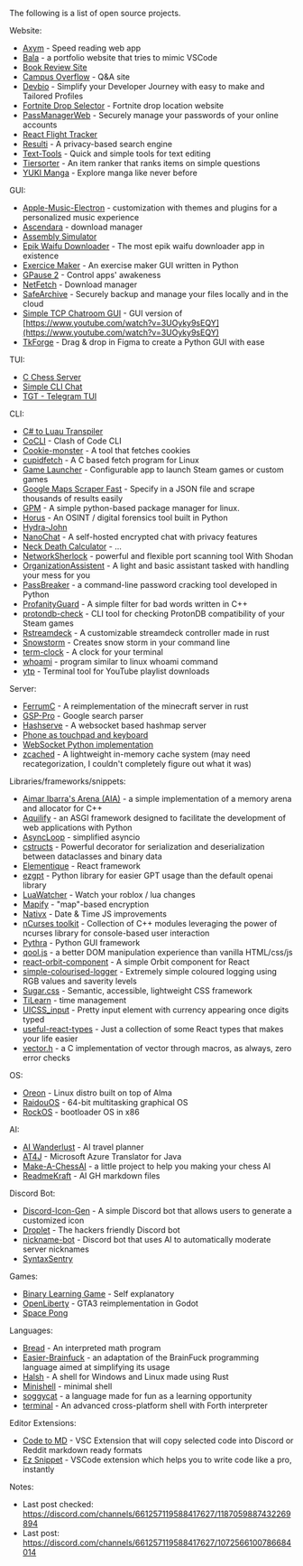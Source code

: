 The following is a list of open source projects.

Website:
- [Axym](https://axym.davidewiest.com/read) - Speed reading web app
- [Bala](https://github.com/invincibleinventor/bala) - a portfolio website that tries to mimic VSCode
- [Book Review Site](https://book-review-website.onrender.com/)
- [Campus Overflow](https://campus-overflow-nextjs.vercel.app/questions) - Q&A site
- [Devbio](https://github.com/loganbriggs08/Devbio) - Simplify your Developer Journey with easy to make and Tailored Profiles
- [Fortnite Drop Selector](https://alexistb2904.github.io/FortniteDropSelector/) - Fortnite drop location website
- [PassManagerWeb](https://github.com/PassManagerWeb/PassManagerWeb) - Securely manage your passwords of your online accounts
- [React Flight Tracker](https://react-flight-tracker.apoorva64.com/)
- [Resulti](https://resulti.net/) - A privacy-based search engine
- [Text-Tools](https://tt.ascyt.com/main) - Quick and simple tools for text editing
- [Tiersorter](https://github.com/Ascyt/tiersorter) - An item ranker that ranks items on simple questions
- [YUKI Manga](https://github.com/danielasakpa/Manga_Website) - Explore manga like never before

GUI:
- [Apple-Music-Electron](https://github.com/Zolvy/Apple-Music-Electron) - customization with themes and plugins for a personalized music experience
- [Ascendara](https://github.com/tagoWorks/ascendara) - download manager
- [Assembly Simulator](https://github.com/AfonsoFaria20s/assembly-simulator)
- [Epik Waifu Downloader](https://github.com/Wind-Explorer/epik-waifu-downloader) - The most epik waifu downloader app in existence
- [Exercice Maker](https://github.com/Ikytsu/Exercice-Maker) - An exercise maker GUI written in Python 
- [GPause 2](https://github.com/wind-explorer/gpause-2) - Control apps' awakeness
- [NetFetch](https://github.com/yorokeu/NetFetch) - Download manager
- [SafeArchive](https://github.com/KafetzisThomas/SafeArchive) - Securely backup and manage your files locally and in the cloud
- [Simple TCP Chatroom GUI](https://github.com/Ikytsu/Simple-TCP-ChatRoomGui) - GUI version of [https://www.youtube.com/watch?v=3UOyky9sEQY](https://www.youtube.com/watch?v=3UOyky9sEQY)
- [TkForge](https://github.com/Axorax/tkforge) - Drag & drop in Figma to create a Python GUI with ease

TUI:
- [C Chess Server](https://github.com/OosterwijkJack/C-Chess-Server)
- [Simple CLI Chat](https://github.com/gosuwachu/chat)
- [TGT - Telegram TUI](https://github.com/FedericoBruzzone/tgt)

CLI:
- [C# to Luau Transpiler](https://github.com/R-unic/roblox-cs)
- [CoCLI](https://github.com/gXLg/cocli) - Clash of Code CLI
- [Cookie-monster](https://github.com/sojoyork/Cookie-monster) - A tool that fetches cookies
- [cupidfetch](https://github.com/frankischilling/cupidfetch) - A C based fetch program for Linux
- [Game Launcher](https://github.com/RealViper8/GameLauncher) - Configurable app to launch Steam games or custom games 
- [Google Maps Scraper Fast](https://github.com/LorennMarque/Google-Maps-Scraper-Fast) - Specify in a JSON file and scrape thousands of results easily
- [GPM](https://github.com/CyberDudeJ/gpm) - A simple python-based package manager for linux.
- [Horus](https://github.com/6abd/horus) - An OSINT / digital forensics tool built in Python
- [Hydra-John](https://github.com/sojoyork/Hydra-John)
- [NanoChat](https://github.com/umutcamliyurt/NanoChat) - A self-hosted encrypted chat with privacy features
- [Neck Death Calculator](https://github.com/Another-Ashl3y/neck_death_calc) - ...
- [NetworkSherlock](https://github.com/HalilDeniz/NetworkSherlock) - powerful and flexible port scanning tool With Shodan
- [OrganizationAssistent](https://github.com/AleksaMilosevic07/OrganizationAssistent) - A light and basic assistant tasked with handling your mess for you
- [PassBreaker](https://github.com/HalilDeniz/PassBreaker) - a command-line password cracking tool developed in Python
- [ProfanityGuard](https://github.com/AleksaMilosevic07/ProfanityGuard) - A simple filter for bad words written in C++
- [protondb-check](https://github.com/gpskwlkr/protondb-check) - CLI tool for checking ProtonDB compatibility of your Steam games
- [Rstreamdeck](https://github.com/dragonblade316/Rstreamdeck) - A customizable streamdeck controller made in rust
- [Snowstorm](https://github.com/kittech0/snowstorm) - Creates snow storm in your command line
- [term-clock](https://github.com/Oliver12418/term-clock) - A clock for your terminal
- [whoami](https://github.com/samjamsh/whoami) - program similar to linux whoami command
- [ytp](https://github.com/PRANAV-S-V/ytp/) - Terminal tool for YouTube playlist downloads

Server:
- [FerrumC](https://github.com/ferrumc-rs/ferrumc) - A reimplementation of the minecraft server in rust
- [GSP-Pro](https://github.com/CallahanVentures/GSP-Pro) - Google search parser
- [Hashserve](https://github.com/mazylol/hashserve) - A websocket based hashmap server
- [Phone as touchpad and keyboard](https://github.com/AceExpert/phone-touchpad)
- [WebSocket Python implementation](https://github.com/AceExpert/ws)
- [zcached](https://github.com/sectasy0/zcached) - A lightweight in-memory cache system (may need recategorization, I couldn't completely figure out what it was)

Libraries/frameworks/snippets:
- [Aimar Ibarra's Arena (AIA)](https://github.com/AimarIbarra/aia) - a simple implementation of a memory arena and allocator for C++
- [Aquilify](https://github.com/embrake/Aquilify) - an ASGI framework designed to facilitate the development of web applications with Python
- [AsyncLoop](https://github.com/bendeez/AsyncLoop) - simplified asyncio
- [cstructs](https://github.com/yntha/cstructs) - Powerful decorator for serialization and deserialization between dataclasses and binary data
- [Elementique](https://github.com/react-elementique/elementique) - React framework
- [ezgpt](https://github.com/Ascyt/ezgpt/) - Python library for easier GPT usage than the default openai library
- [LuaWatcher](https://github.com/Lolikarbuzik/luawatcher) - Watch your roblox / lua changes
- [Mapify](https://github.com/RubeMeuleman/mapify) - "map"-based encryption
- [Nativx](https://medium.com/towardsdev/working-with-dates-and-times-in-javascript-using-nativx-5dc1127c1d57) - Date & Time JS improvements
- [nCurses toolkit](https://github.com/ignabelitzky/ncurses-toolkit) - Collection of C++ modules leveraging the power of ncurses library for console-based user interaction
- [Pythra](https://github.com/itsredx/pythra) - Python GUI framework
- [qool.js](https://www.npmjs.com/package/qool.js) - a better DOM manipulation experience than vanilla HTML/css/js
- [react-orbit-component](https://github.com/uhmpasterig/react-orbit-component) - A simple Orbit component for React
- [simple-colourised-logger](https://www.npmjs.com/package/simple-colourised-logger) - Extremely simple coloured logging using RGB values and saverity levels
- [Sugar.css](https://sugar-css.com/) - Semantic, accessible, lightweight CSS framework
- [TiLearn](https://bancie.github.io/TiLearn/) - time management
- [UICSS_input](https://github.com/hub-wanderer/UICSS_input) - Pretty input element with currency appearing once digits typed
- [useful-react-types](https://github.com/uhmpasterig/useful-react-types) - Just a collection of some React types that makes your life easier
- [vector.h](https://github.com/VoidPointerLover69/vector.h) - a C implementation of vector through macros, as always, zero error checks

OS:
- [Oreon](https://oreonproject.org/) - Linux distro built on top of Alma
- [RaidouOS](https://github.com/AptRock327/RaidouOS) - 64-bit multitasking graphical OS
- [RockOS](https://github.com/kamkanev/RockOS) - bootloader OS in x86

AI:
- [AI Wanderlust](https://dev.to/programordie/ai-travel-planner-cg9) - AI travel planner
- [AT4J](https://github.com/brenoepics/at4j) - Microsoft Azure Translator for Java
- [Make-A-ChessAI](https://github.com/Ikytsu/Make-A-ChessAI) - a little project to help you making your chess AI 
- [ReadmeKraft](https://github.com/TheShiveshNetwork/readmekraft) - AI GH markdown files

Discord Bot:
- [Discord-Icon-Gen](https://github.com/NoVa-Gh0ul/Discord-Icon-Gen) - A simple Discord bot that allows users to generate a customized icon
- [Droplet](https://droplet.erarnitox.de/) - The hackers friendly Discord bot
- [nickname-bot](https://github.com/RobinHirst11/nickname-bot) - Discord bot that uses AI to automatically moderate server nicknames 
- [SyntaxSentry](https://github.com/harshtiwari47/SyntaxSentryBot)

Games:
- [Binary Learning Game](https://bradleeharr.github.io/BinaryGame/) - Self explanatory
- [OpenLiberty](https://github.com/FOSS-Supremacy/OpenLiberty) - GTA3 reimplementation in Godot
- [Space Pong](https://github.com/Deathbringer98/Space-Pong)

Languages:
- [Bread](https://github.com/ArticOff/Bread) - An interpreted math program
- [Easier-Brainfuck](https://github.com/Ikytsu/Easier-BrainFuck-Intepreter) - an adaptation of the BrainFuck programming language aimed at simplifying its usage
- [Halsh](https://github.com/skubed0007/halsh) - A shell for Windows and Linux made using Rust
- [Minishell](https://github.com/ERROR244/minishell.git) - minimal shell
- [soggycat](https://github.com/warranty99/soggycat) - a language made for fun as a learning opportunity
- [terminal](https://github.com/RealViper8/terminal) - An advanced cross-platform shell with Forth interpreter

Editor Extensions:
- [Code to MD](https://github.com/dlchamp/Code-to-MD/) - VSC Extension that will copy selected code into Discord or Reddit markdown ready formats
- [Ez Snippet](https://marketplace.visualstudio.com/items?itemName=snipc.ezsnippet) - VSCode extension which helps you to write code like a pro, instantly


Notes:
- Last post checked: https://discord.com/channels/661257119588417627/1187059887432269894
- Last post: https://discord.com/channels/661257119588417627/1072566100786684014
